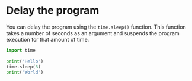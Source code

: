 # Delay the program

You can delay the program using the `time.sleep()` function. This function takes a number of seconds as an argument and suspends the program execution for that amount of time.

```python
import time

print("Hello")
time.sleep(3)
print("World")
```